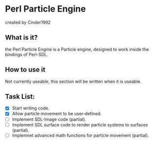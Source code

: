 Perl Particle Engine
====================
created by Cinder1992


What is it?
-----------
the Perl Particle Engine is a Particle engine, designed to work inside the bindings of Perl-SDL.

How to use it
-----------
Not currently useable, this section will be written when it is useable.

Task List:
---------
- [x] Start writing code.
- [x] Allow particle movement to be user-defined.
- [ ] Implement SDL-Image code (partial).
- [ ] Implement SDL surface code to render particle systems to surfaces (partial).
- [ ] Implemnet advanced math functions for particle movement (partial).